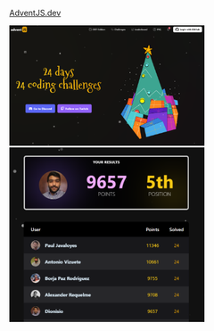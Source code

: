 <p><a href="https://adventjs.dev/" target="blank">AdventJS.dev</p>
<div>
  <img width="350px" src = "https://raw.githubusercontent.com/dg0397/adventjs-challenges-2022/main/adventjs.png" />
  <img width="350px" src = "https://raw.githubusercontent.com/dg0397/adventjs-challenges-2022/main/Result.png" />
</div>
